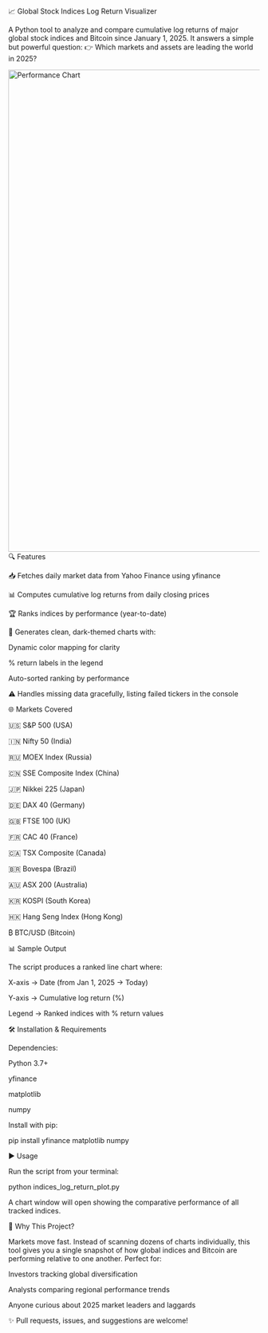 📈 Global Stock Indices Log Return Visualizer

A Python tool to analyze and compare cumulative log returns of major global stock indices and Bitcoin since January 1, 2025.
It answers a simple but powerful question:
👉 Which markets and assets are leading the world in 2025?

<img width="1920" height="967" alt="Performance Chart" src="https://github.com/user-attachments/assets/cfc9091b-56cc-4167-b1c0-0161661aafaf" />
🔍 Features

📥 Fetches daily market data from Yahoo Finance using yfinance

📊 Computes cumulative log returns from daily closing prices

🏆 Ranks indices by performance (year-to-date)

🎨 Generates clean, dark-themed charts with:

Dynamic color mapping for clarity

% return labels in the legend

Auto-sorted ranking by performance

⚠️ Handles missing data gracefully, listing failed tickers in the console

🌐 Markets Covered

🇺🇸 S&P 500 (USA)

🇮🇳 Nifty 50 (India)

🇷🇺 MOEX Index (Russia)

🇨🇳 SSE Composite Index (China)

🇯🇵 Nikkei 225 (Japan)

🇩🇪 DAX 40 (Germany)

🇬🇧 FTSE 100 (UK)

🇫🇷 CAC 40 (France)

🇨🇦 TSX Composite (Canada)

🇧🇷 Bovespa (Brazil)

🇦🇺 ASX 200 (Australia)

🇰🇷 KOSPI (South Korea)

🇭🇰 Hang Seng Index (Hong Kong)

₿ BTC/USD (Bitcoin)

📊 Sample Output

The script produces a ranked line chart where:

X-axis → Date (from Jan 1, 2025 → Today)

Y-axis → Cumulative log return (%)

Legend → Ranked indices with % return values

🛠 Installation & Requirements

Dependencies:

Python 3.7+

yfinance

matplotlib

numpy

Install with pip:

pip install yfinance matplotlib numpy

▶️ Usage

Run the script from your terminal:

python indices_log_return_plot.py


A chart window will open showing the comparative performance of all tracked indices.

🚀 Why This Project?

Markets move fast. Instead of scanning dozens of charts individually, this tool gives you a single snapshot of how global indices and Bitcoin are performing relative to one another. Perfect for:

Investors tracking global diversification

Analysts comparing regional performance trends

Anyone curious about 2025 market leaders and laggards

✨ Pull requests, issues, and suggestions are welcome!

